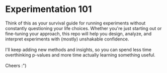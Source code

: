 # Experimentation 101
Think of this as your survival guide for running experiments without constantly questioning your life choices. Whether you're just starting out or fine-tuning your approach, this repo will help you design, analyze, and interpret experiments with (mostly) unshakable confidence.<br><br>
I'll keep adding new methods and insights, so you can spend less time overthinking p-values and more time actually learning something useful.<br><br>
Cheers :")
